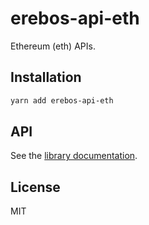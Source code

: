 # erebos-api-eth

Ethereum (eth) APIs.

## Installation

```sh
yarn add erebos-api-eth
```

## API

See the [library documentation](../../docs/api-eth.md).

## License

MIT
